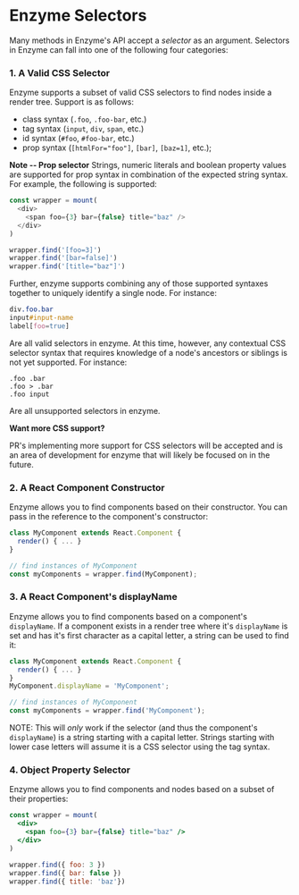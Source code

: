# Enzyme Selectors

Many methods in Enzyme's API accept a *selector* as an argument. Selectors in Enzyme can fall into
one of the following four categories:


### 1. A Valid CSS Selector

Enzyme supports a subset of valid CSS selectors to find nodes inside a render tree. Support is as
follows:

- class syntax (`.foo`, `.foo-bar`, etc.)
- tag syntax (`input`, `div`, `span`, etc.)
- id syntax (`#foo`, `#foo-bar`, etc.)
- prop syntax (`[htmlFor="foo"]`, `[bar]`, `[baz=1]`, etc.);

**Note -- Prop selector**
Strings, numeric literals and boolean property values are supported for prop syntax
in combination of the expected string syntax. For example, the following
is supported:

```js
const wrapper = mount(
  <div>
    <span foo={3} bar={false} title="baz" />
  </div>
)

wrapper.find('[foo=3]')
wrapper.find('[bar=false]')
wrapper.find('[title="baz"]')
```

Further, enzyme supports combining any of those supported syntaxes together to uniquely identify a
single node.  For instance:

```css
div.foo.bar
input#input-name
label[foo=true]
```

Are all valid selectors in enzyme.  At this time, however, any contextual CSS selector syntax that
requires knowledge of a node's ancestors or siblings is not yet supported.  For instance:

```
.foo .bar
.foo > .bar
.foo input
```

Are all unsupported selectors in enzyme.


**Want more CSS support?**

PR's implementing more support for CSS selectors will be accepted and is an area of development for
enzyme that will likely be focused on in the future.



### 2. A React Component Constructor

Enzyme allows you to find components based on their constructor. You can pass in the reference to
the component's constructor:

```jsx
class MyComponent extends React.Component {
  render() { ... }
}

// find instances of MyComponent
const myComponents = wrapper.find(MyComponent);
```



### 3. A React Component's displayName

Enzyme allows you to find components based on a component's `displayName`. If a component exists
in a render tree where it's `displayName` is set and has it's first character as a capital letter,
a string can be used to find it:


```jsx
class MyComponent extends React.Component {
  render() { ... }
}
MyComponent.displayName = 'MyComponent';

// find instances of MyComponent
const myComponents = wrapper.find('MyComponent');
```

NOTE: This will *only* work if the selector (and thus the component's `displayName`) is a string
starting with a capital letter. Strings starting with lower case letters will assume it is a CSS
selector using the tag syntax.



### 4. Object Property Selector

Enzyme allows you to find components and nodes based on a subset of their properties:


```jsx
const wrapper = mount(
  <div>
    <span foo={3} bar={false} title="baz" />
  </div>
)

wrapper.find({ foo: 3 })
wrapper.find({ bar: false })
wrapper.find({ title: 'baz'})
```
